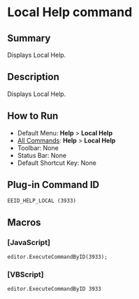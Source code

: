 # Local Help command

## Summary

Displays Local Help.

## Description

Displays Local Help.

## How to Run

- Default Menu: **Help** \> **Local Help**
- [All Commands](../tools/all_commands): **Help** >
**Local Help**
- Toolbar: None
- Status Bar: None
- Default Shortcut Key: None

## Plug-in Command ID

```
EEID_HELP_LOCAL (3933)```

## Macros

### \[JavaScript\]

```
editor.ExecuteCommandByID(3933);
```

### \[VBScript\]

```
editor.ExecuteCommandByID 3933
```
